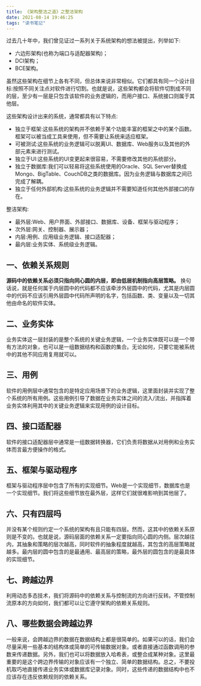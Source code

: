 ```yaml
---
title: 《架构整洁之道》之整洁架构
date: 2021-08-14 19:46:25
tags: "读书笔记"
---
```


过去几十年中，我们曾见证过一系列关于系统架构的想法被提出，列举如下:
<!--more-->

- 六边形架构(也称为端口与适配器架构)；
- DCI架构；
- BCE架构。

虽然这些架构在细节上各有不同，但总体来说非常相似。它们都具有同一个设计目标:按照不同关注点对软件进行切割。也就是说，这些架构都会将软件切割成不同的层，至少有一层是只包含该软件的业务逻辑的，而用户接口、系统接口则属于其他层。

这些架构设计出来的系统，通常都具有以下特点:

- 独立于框架:这些系统的架构并不依赖于某个功能丰富的框架之中的某个函数。框架可以被当成工具来使用，但不需要让系统来适应框架。
- 可被测试:这些系统的业务逻辑可以脱离UI、数据库、Web服务以及其他的外部元素来进行测试。
- 独立于UI:这些系统的UI变更起来很容易，不需要修改其他的系统部分。
- 独立于数据库:我们可以轻易将这些系统使用的Oracle、SQL Server替换成Mongo、BigTable、CouchDB之类的数据库。因为业务逻辑与数据库之间已完成了解耦。
- 独立于任何外部机构:这些系统的业务逻辑并不需要知道任何其他外部接口的存在。


整洁架构:
- 最外层:Web、用户界面、外部接口、数据库、设备、框架与驱动程序；
- 次外层:网关、控制器、展示器；
- 内层:用例、应用级业务逻辑、接口适配器；
- 最内层:业务实体、系统级业务逻辑。


## 一、依赖关系规则
**源码中的依赖关系必须只指向同心圆的内层，即由低层机制指向高层策略。**
换句话说，就是任何属于内层圆中的代码都不应该牵涉外层圆中的代码，尤其是内层圆中的代码不应该引用外层圆中代码所声明的名字，包括函数、类、变量以及一切其他由命名的软件实体。


## 二、业务实体
业务实体这一层封装的是整个系统的关键业务逻辑，一个业务实体既可以是一个带有方法的对象，也可以是一组数据结构和函数的集合。无论如何，只要它能被系统中的其他不同应用复用就可以。

## 三、用例
软件的用例层中通常包含的是特定应用场景下的业务逻辑，这里面封装并实现了整个系统的所有用例。这些用例引导了数据在业务实体之间的流入/流出，并指挥着业务实体利用其中的关键业务逻辑来实现用例的设计目标。

## 四、接口适配器
软件的接口适配器层中通常是一组数据转换器，它们负责将数据从对用例和业务实体而言最方便操作的格式。

## 五、框架与驱动程序
框架与驱动程序层中包含了所有的实现细节。Web是一个实现细节，数据库也是一个实现细节。我们将这些细节放在最外层，这样它们就很难影响到其他层了。

## 六、只有四层吗
并没有某个规则约定一个系统的架构有且只能有四层。然而，这其中的依赖关系原则是不变的。也就是说，源码层面的依赖关系一定要指向同心圆的内侧。层次越往内，其抽象和策略的层次越高，同时软件的抽象程度就越高，其包含的高层策略就越多。最内层的圆中包含的是最通用、最高层的策略，最外层的圆包含的是最具体的实现细节。

## 七、跨越边界
利用动态多态技术，我们将源码中的依赖关系与控制流的方向进行反转。不管控制流原本的方向如何，我们都可以让它遵守架构的依赖关系规则。

## 八、哪些数据会跨越边界
一般来说，会跨越边界的数据在数据结构上都是很简单的。如果可以的话，我们会尽量采用一些基本的结构体或简单的可传输数据对象。或者直接通过函数调用的参数来传递数据。另外，我们也可以将数据放入哈希表，或整合成某种对象。这里最重要的是这个跨边界传输的对象应该有一个独立、简单的数据结构。总之，不要投机取巧地直接传递业务实体或数据库记录对象。同时，这些传递的数据结构中也不应该存在违反依赖规则的依赖关系。
